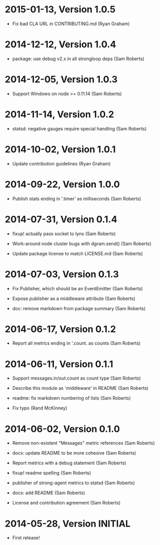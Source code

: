2015-01-13, Version 1.0.5
=========================

 * Fix bad CLA URL in CONTRIBUTING.md (Ryan Graham)


2014-12-12, Version 1.0.4
=========================

 * package: use debug v2.x in all strongloop deps (Sam Roberts)


2014-12-05, Version 1.0.3
=========================

 * Support Windows on node >= 0.11.14 (Sam Roberts)


2014-11-14, Version 1.0.2
=========================

 * statsd: negative gauges require special handling (Sam Roberts)


2014-10-02, Version 1.0.1
=========================

 * Update contribution guidelines (Ryan Graham)


2014-09-22, Version 1.0.0
=========================

 * Publish stats ending in '.timer' as milliseconds (Sam Roberts)


2014-07-31, Version 0.1.4
=========================

 * fixup! actually pass socket to lynx (Sam Roberts)

 * Work-around node cluster bugs with dgram.send() (Sam Roberts)

 * Update package license to match LICENSE.md (Sam Roberts)


2014-07-03, Version 0.1.3
=========================

 * Fix Publisher, which should be an EventEmitter (Sam Roberts)

 * Expose publisher as a middleware attribute (Sam Roberts)

 * doc: remove markdown from package summary (Sam Roberts)


2014-06-17, Version 0.1.2
=========================

 * Report all metrics ending in '.count. as counts (Sam Roberts)


2014-06-11, Version 0.1.1
=========================

 * Support messages.in/out.count as count type (Sam Roberts)

 * Describe this module as 'middleware' in README (Sam Roberts)

 * readme: fix markdown numbering of lists (Sam Roberts)

 * Fix typo (Rand McKinney)


2014-06-02, Version 0.1.0
=========================

 * Remove non-existent "Messages" metric references (Sam Roberts)

 * docs: update README to be more cohesive (Sam Roberts)

 * Report metrics with a debug statement (Sam Roberts)

 * fixup! readme spelling (Sam Roberts)

 * publisher of strong-agent metrics to statsd (Sam Roberts)

 * docs: add README (Sam Roberts)

 * License and contribution agreement (Sam Roberts)


2014-05-28, Version INITIAL
===========================

 * First release!
